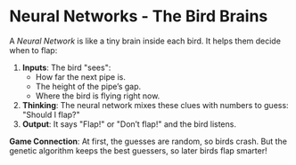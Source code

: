 # Neural Networks - The Bird Brains

A _Neural Network_ is like a tiny brain inside each bird. It helps them decide when to flap:

1. **Inputs**: The bird "sees":
   - How far the next pipe is.
   - The height of the pipe’s gap.
   - Where the bird is flying right now.
2. **Thinking**: The neural network mixes these clues with numbers to guess: "Should I flap?"
3. **Output**: It says "Flap!" or "Don’t flap!" and the bird listens.

**Game Connection**: At first, the guesses are random, so birds crash. But the genetic algorithm keeps the best guessers, so later birds flap smarter!
